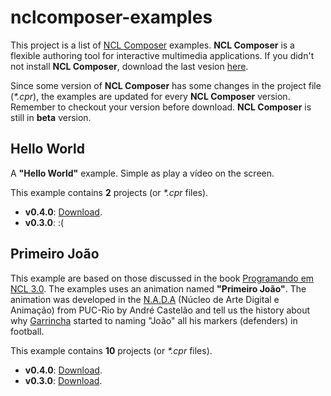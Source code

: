 # nclcomposer-examples

This project is a list of [NCL Composer][nclcomposer-github] examples. **NCL Composer** is a flexible authoring tool for interactive multimedia applications. If you didn't not install **NCL Composer**, download the last vesion [here][nclcomposer-download].

Since some version of **NCL Composer** has some changes in the project file (*\*.cpr*), the examples are updated for every **NCL Composer** version. Remember to checkout your version before download. **NCL Composer** is still in **beta** version. 

## Hello World

A **"Hello World"** example. Simple as play a vídeo on the screen. 

This example contains **2** projects (or *\*.cpr* files). 

- **v0.4.0**: [Download](http://www.telemidia.puc-rio.br/~edcaraujo/projects/nclcomposer/examples/2017.05.09-040-nclcomposer-examples-helloworld.zip).
- **v0.3.0**: :(

## Primeiro João

This example are based on those discussed in the book [Programando em NCL 3.0][ncl-book]. The examples uses an animation named **"Primeiro João"**. The animation was developed in the [N.A.D.A][nada-site] (Núcleo de Arte Digital e Animação) from PUC-Rio by André Castelão and tell us the history about why [Garrincha][wikipedia-garrincha] started to naming "João" all his markers (defenders) in football.

This example contains **10** projects (or *\*.cpr* files).

- **v0.4.0**: [Download](http://www.telemidia.puc-rio.br/~edcaraujo/projects/nclcomposer/examples/2017.05.09-040-nclcomposer-examples-primeirojoao.zip).
- **v0.3.0**: [Download](http://www.telemidia.puc-rio.br/~edcaraujo/projects/nclcomposer/examples/2017.05.09-030-nclcomposer-examples-primeirojoao.zip).

[ncl-site]: http://ncl.org.br/
[ncl-book]: http://ncl.org.br/programandoncl/

[nada-site]: http://nada.dad.puc-rio.br/

[wikipedia-garrincha]: https://en.wikipedia.org/wiki/Garrincha/

[nclcomposer-site]: http://composer.telemidia.puc-rio.br/
[nclcomposer-download]: http://composer.telemidia.puc-rio.br/en/download/
[nclcomposer-github]: https://github.com/telemidia/nclcomposer/

